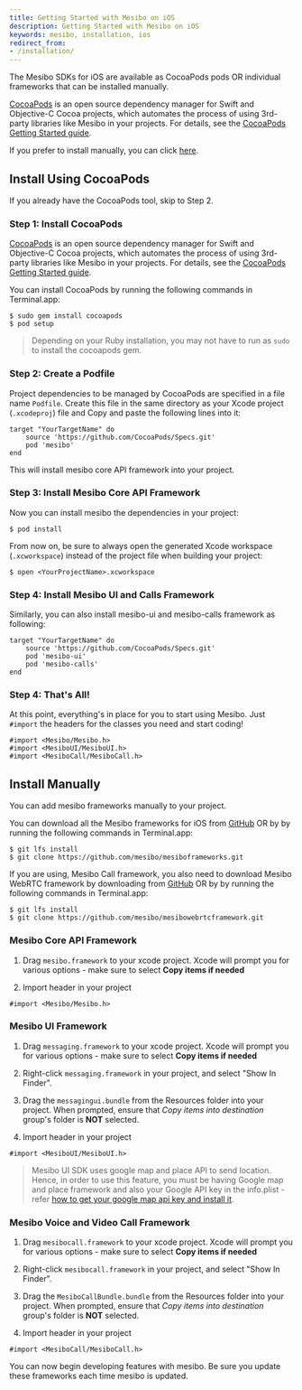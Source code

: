 ```yaml
---
title: Getting Started with Mesibo on iOS
description: Getting Started with Mesibo on iOS
keywords: mesibo, installation, ios
redirect_from:
- /installation/
---
```

The Mesibo SDKs for iOS are available as CocoaPods pods OR individual frameworks that can be installed manually. 

[CocoaPods](http://cocoapods.org) is an open source dependency manager for Swift and Objective-C Cocoa projects, which automates the process of using 3rd-party libraries like Mesibo in your projects. For details, see the [CocoaPods Getting Started guide](https://guides.cocoapods.org/using/getting-started.html).

If you prefer to install manually, you can click [here](#install-manually).

## Install Using CocoaPods
If you already have the CocoaPods tool, skip to Step 2. 

### Step 1: Install CocoaPods

[CocoaPods](http://cocoapods.org) is an open source dependency manager for Swift and Objective-C Cocoa projects, which automates the process of using 3rd-party libraries like Mesibo in your projects. For details, see the [CocoaPods Getting Started guide](https://guides.cocoapods.org/using/getting-started.html).

You can install CocoaPods by running the following commands in Terminal.app:

    $ sudo gem install cocoapods
    $ pod setup

> Depending on your Ruby installation, you may not have to run as `sudo` to install the cocoapods gem.

### Step 2: Create a Podfile

Project dependencies to be managed by CocoaPods are specified in a file name `Podfile`. Create this file in the same directory as your Xcode project (`.xcodeproj`) file and Copy and paste the following lines into it:  
    
    target "YourTargetName" do
        source 'https://github.com/CocoaPods/Specs.git'
        pod 'mesibo'
    end

This will install mesibo core API framework into your project.

### Step 3: Install Mesibo Core API Framework

Now you can install mesibo the dependencies in your project:

    $ pod install

From now on, be sure to always open the generated Xcode workspace (`.xcworkspace`) instead of the project file when building your project:

    $ open <YourProjectName>.xcworkspace

### Step 4: Install Mesibo UI and Calls Framework

Similarly, you can also install mesibo-ui and mesibo-calls framework as following:

    target "YourTargetName" do
        source 'https://github.com/CocoaPods/Specs.git'
        pod 'mesibo-ui'
        pod 'mesibo-calls'
    end


### Step 4: That's All!

At this point, everything's in place for you to start using Mesibo. Just `#import` the headers for the classes you need and start coding!

    #import <Mesibo/Mesibo.h>
    #import <MesiboUI/MesiboUI.h>
    #import <MesiboCall/MesiboCall.h>

## Install Manually
You can add mesibo frameworks manually to your project.

You can download all the Mesibo frameworks for iOS from [GitHub](https://github.com/mesibo/mesiboframeworks) OR by by running the following commands in Terminal.app:

    $ git lfs install
    $ git clone https://github.com/mesibo/mesiboframeworks.git

If you are using, Mesibo Call framework, you also need to download Mesibo WebRTC framework by downloading from [GitHub](https://github.com/mesibo/mesibowebrtcframework) OR by by running the following commands in Terminal.app:

    $ git lfs install
    $ git clone https://github.com/mesibo/mesibowebrtcframework.git

### Mesibo Core API Framework
  1. Drag `mesibo.framework` to your xcode project. Xcode will prompt you for various options - make sure to select **Copy items if needed**

  2. Import header in your project

    #import <Mesibo/Mesibo.h>

### Mesibo UI Framework
  1. Drag `messaging.framework` to your xcode project. Xcode will prompt you for various options - make sure to select **Copy items if needed**

  2. Right-click `messaging.framework` in your project, and select "Show In Finder".

  3. Drag the `messagingui.bundle` from the Resources folder into your project. When prompted, ensure that *Copy items into destination* group's folder is **NOT** selected.

  4. Import header in your project

    #import <MesiboUI/MesiboUI.h>

> Mesibo UI SDK uses google map and place API to send location. Hence, in order to use this feature, you must be having Google map and place framework and also your Google API key in the info.plist - refer [how to get your google map api key and install it](https://developers.google.com/places/ios-api/start#step-2-install-the-api).

### Mesibo Voice and Video Call Framework
  1. Drag `mesibocall.framework` to your xcode project. Xcode will prompt you for various options - make sure to select **Copy items if needed**

  2. Right-click `mesibocall.framework` in your project, and select "Show In Finder".

  3. Drag the `MesiboCallBundle.bundle` from the Resources folder into your project. When prompted, ensure that *Copy items into destination* group's folder is **NOT** selected.

  4. Import header in your project

    #import <MesiboCall/MesiboCall.h>
  

You can now begin developing features with mesibo. Be sure you update these frameworks each time mesibo is updated.


